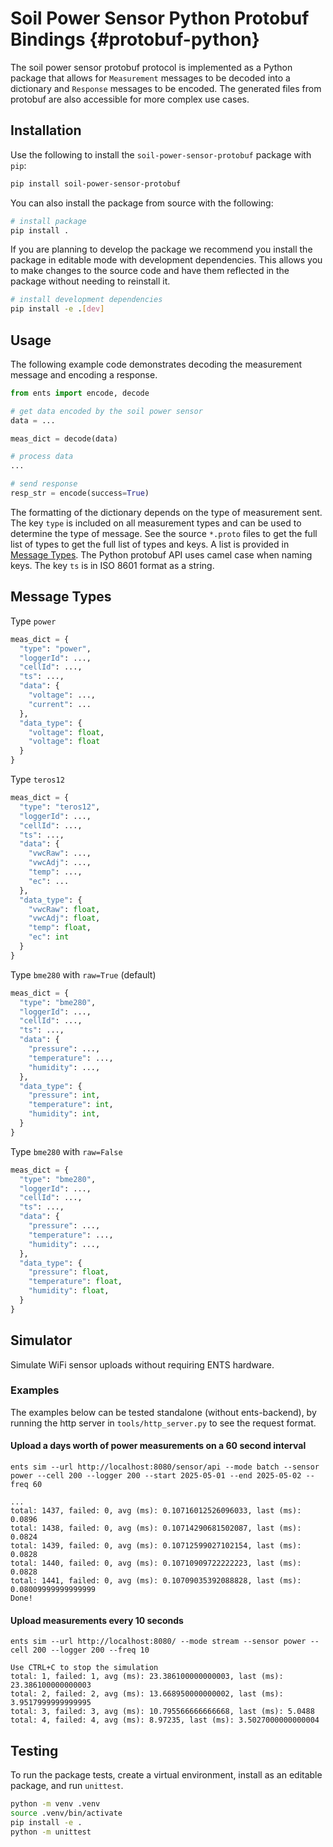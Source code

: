# Soil Power Sensor Python Protobuf Bindings {#protobuf-python}

The soil power sensor protobuf protocol is implemented as a Python package that allows for `Measurement` messages to be decoded into a dictionary and `Response` messages to be encoded. The generated files from protobuf are also accessible for more complex use cases.


## Installation

Use the following to install the `soil-power-sensor-protobuf` package with `pip`:

```bash
pip install soil-power-sensor-protobuf
```

You can also install the package from source with the following:

```bash
# install package
pip install .
```

If you are planning to develop the package we recommend you install the package
in editable mode with development dependencies. This allows you to make changes
to the source code and have them reflected in the package without needing to
reinstall it.

```bash
# install development dependencies
pip install -e .[dev]
```

## Usage

The following example code demonstrates decoding the measurement message and encoding a response.

```python
from ents import encode, decode

# get data encoded by the soil power sensor
data = ...

meas_dict = decode(data)

# process data
...

# send response
resp_str = encode(success=True)
```

The formatting of the dictionary depends on the type of measurement sent. The key `type` is included on all measurement types and can be used to determine the type of message. See the source `*.proto` files to get the full list of types to get the full list of types and keys. A list is provided in [Message Types](#message-types). The Python protobuf API uses camel case when naming keys. The key `ts` is in ISO 8601 format as a string.

## Message Types

Type `power`
```python
meas_dict = {
  "type": "power",
  "loggerId": ...,
  "cellId": ...,
  "ts": ...,
  "data": {
    "voltage": ...,
    "current": ...
  },
  "data_type": {
    "voltage": float,
    "voltage": float
  }
}
```

Type `teros12`
```python
meas_dict = {
  "type": "teros12",
  "loggerId": ...,
  "cellId": ...,
  "ts": ...,
  "data": {
    "vwcRaw": ...,
    "vwcAdj": ...,
    "temp": ...,
    "ec": ...
  },
  "data_type": {
    "vwcRaw": float,
    "vwcAdj": float,
    "temp": float,
    "ec": int
  }
}
```

Type `bme280` with `raw=True` (default)
```python
meas_dict = {
  "type": "bme280",
  "loggerId": ...,
  "cellId": ...,
  "ts": ...,
  "data": {
    "pressure": ...,
    "temperature": ...,
    "humidity": ...,
  },
  "data_type": {
    "pressure": int,
    "temperature": int,
    "humidity": int, 
  }
}
```

Type `bme280` with `raw=False`
```python
meas_dict = {
  "type": "bme280",
  "loggerId": ...,
  "cellId": ...,
  "ts": ...,
  "data": {
    "pressure": ...,
    "temperature": ...,
    "humidity": ...,
  },
  "data_type": {
    "pressure": float,
    "temperature": float,
    "humidity": float, 
  }
}
```


## Simulator

Simulate WiFi sensor uploads without requiring ENTS hardware.

### Examples

The examples below can be tested standalone (without ents-backend), by running the http server in `tools/http_server.py` to see the request format.

#### Upload a days worth of power measurements on a 60 second interval

```shell
ents sim --url http://localhost:8080/sensor/api --mode batch --sensor power --cell 200 --logger 200 --start 2025-05-01 --end 2025-05-02 --freq 60
```

```
...
total: 1437, failed: 0, avg (ms): 0.10716012526096033, last (ms): 0.0896
total: 1438, failed: 0, avg (ms): 0.10714290681502087, last (ms): 0.0824
total: 1439, failed: 0, avg (ms): 0.10712599027102154, last (ms): 0.0828
total: 1440, failed: 0, avg (ms): 0.10710909722222223, last (ms): 0.0828
total: 1441, failed: 0, avg (ms): 0.10709035392088828, last (ms): 0.08009999999999999
Done!
```

#### Upload measurements every 10 seconds

```shell
ents sim --url http://localhost:8080/ --mode stream --sensor power --cell 200 --logger 200 --freq 10
```

```
Use CTRL+C to stop the simulation
total: 1, failed: 1, avg (ms): 23.386100000000003, last (ms): 23.386100000000003
total: 2, failed: 2, avg (ms): 13.668950000000002, last (ms): 3.9517999999999995
total: 3, failed: 3, avg (ms): 10.795566666666668, last (ms): 5.0488
total: 4, failed: 4, avg (ms): 8.97235, last (ms): 3.5027000000000004
```

## Testing

To run the package tests, create a virtual environment, install as an editable package, and run `unittest`.

```bash
python -m venv .venv
source .venv/bin/activate
pip install -e .
python -m unittest
```
